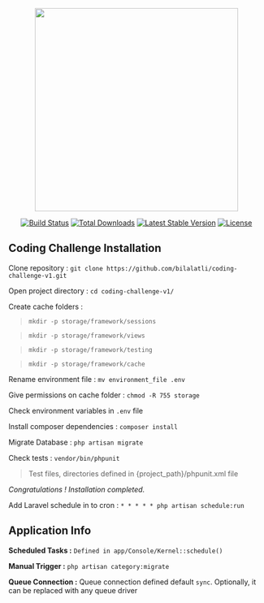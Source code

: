<p align="center"><img src="https://res.cloudinary.com/dtfbvvkyp/image/upload/v1566331377/laravel-logolockup-cmyk-red.svg" width="400"></p>

<p align="center">
<a href="https://travis-ci.org/laravel/framework"><img src="https://travis-ci.org/laravel/framework.svg" alt="Build Status"></a>
<a href="https://packagist.org/packages/laravel/framework"><img src="https://poser.pugx.org/laravel/framework/d/total.svg" alt="Total Downloads"></a>
<a href="https://packagist.org/packages/laravel/framework"><img src="https://poser.pugx.org/laravel/framework/v/stable.svg" alt="Latest Stable Version"></a>
<a href="https://packagist.org/packages/laravel/framework"><img src="https://poser.pugx.org/laravel/framework/license.svg" alt="License"></a>
</p>

## Coding Challenge Installation

Clone repository : 
```git clone https://github.com/bilalatli/coding-challenge-v1.git```

Open project directory : ```cd coding-challenge-v1/```

Create cache folders : 
> ```mkdir -p storage/framework/sessions```

> ```mkdir -p storage/framework/views```

> ```mkdir -p storage/framework/testing```

> ```mkdir -p storage/framework/cache```

Rename environment file : ```mv environment_file .env```

Give permissions on cache folder : ```chmod -R 755 storage```

Check environment variables in ```.env``` file

Install composer dependencies : ```composer install```

Migrate Database : ```php artisan migrate```

Check tests : ```vendor/bin/phpunit```
> Test files, directories defined in {project_path}/phpunit.xml file

*Congratulations ! Installation completed.* 

Add Laravel schedule in to cron : ```* * * * * php artisan schedule:run```

## Application Info

**Scheduled Tasks :** ```Defined in app/Console/Kernel::schedule()```

**Manual Trigger :** ```php artisan category:migrate```

**Queue Connection :** Queue connection defined default ```sync```. Optionally, it can be replaced with any queue driver
